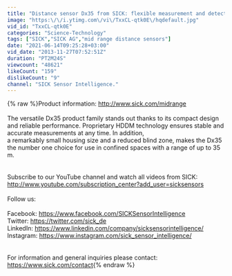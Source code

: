 ```yaml
---
title: "Distance sensor Dx35 from SICK: flexible measurement and detection up to 35 m | SICK AG"
image: "https:\/\/i.ytimg.com\/vi\/TxxCL-qtk0E\/hqdefault.jpg"
vid_id: "TxxCL-qtk0E"
categories: "Science-Technology"
tags: ["SICK","SICK AG","mid range distance sensors"]
date: "2021-06-14T09:25:28+03:00"
vid_date: "2013-11-27T07:52:51Z"
duration: "PT2M24S"
viewcount: "48621"
likeCount: "159"
dislikeCount: "9"
channel: "SICK Sensor Intelligence."
---
```

{% raw %}Product information: <a rel="nofollow" target="blank" href="http://www.sick.com/midrange">http://www.sick.com/midrange</a><br /><br />The versatile Dx35 product family stands out thanks to its compact design and reliable performance. Proprietary HDDM technology ensures stable and accurate measurements at any time. In addition, <br />a remarkably small housing size and a reduced blind zone, makes the Dx35 the number one choice for use in confined spaces with a range of up to 35 m.<br /><br /><br />Subscribe to our YouTube channel and watch all videos from SICK:<br /><a rel="nofollow" target="blank" href="http://www.youtube.com/subscription_center?add_user=sicksensors">http://www.youtube.com/subscription_center?add_user=sicksensors</a><br /><br />Follow us: <br /><br />Facebook: <a rel="nofollow" target="blank" href="https://www.facebook.com/SICKSensorIntelligence">https://www.facebook.com/SICKSensorIntelligence</a><br />Twitter: <a rel="nofollow" target="blank" href="https://twitter.com/sick_de">https://twitter.com/sick_de</a><br />LinkedIn: <a rel="nofollow" target="blank" href="https://www.linkedin.com/company/sicksensorintelligence/">https://www.linkedin.com/company/sicksensorintelligence/</a><br />Instagram: <a rel="nofollow" target="blank" href="https://www.instagram.com/sick_sensor_intelligence/">https://www.instagram.com/sick_sensor_intelligence/</a><br /><br /><br />For information and general inquiries please contact:<br /><a rel="nofollow" target="blank" href="https://www.sick.com/contact">https://www.sick.com/contact</a>{% endraw %}
